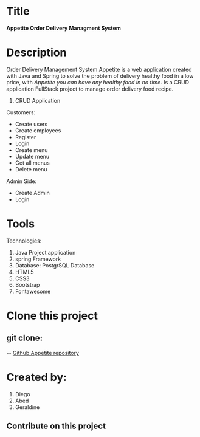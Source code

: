 # Title

**Appetite Order Delivery Managment System**

# Description

Order Delivery Management System
Appetite is a web application created with Java and Spring to solve the problem of delivery healthy food in a low price, with _Appetite you can have any healthy food in no time_.
Is a CRUD application FullStack project to manage order delivery food recipe.

1. CRUD Application

Customers:

- Create users
- Create employees
- Register
- Login
- Create menu
- Update menu
- Get all menus
- Delete menu

Admin Side:

- Create Admin
- Login

# Tools

Technologies:

1. Java Project application
2. spring Framework
3. Database: PostgrSQL Database
4. HTML5
5. CSS3
6. Bootstrap
7. Fontawesome

# Clone this project

## git clone:

-- [Github Appetite repository](https://github.com/mauro3333/appetite_order_delivery_management.git)

# Created by:

1. Diego
2. Abed
3. Geraldine

## Contribute on this project
